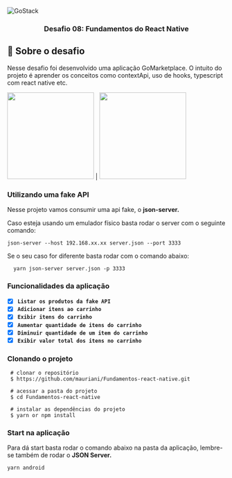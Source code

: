 <img alt="GoStack" src="https://storage.googleapis.com/golden-wind/bootcamp-gostack/header-desafios.png" />

<h3 align="center">
  Desafio 08: Fundamentos do React Native
</h3>

## :rocket: Sobre o desafio

Nesse desafio foi desenvolvido uma aplicação GoMarketplace. O intuito do projeto é aprender os conceitos como contextApi, uso de hooks, typescript com react native etc.

<p>
  <img src="https://user-images.githubusercontent.com/32397288/92134521-ff018100-eddf-11ea-9d01-2e138d5c5b2d.jpeg" width="200"> | <img src="https://user-images.githubusercontent.com/32397288/113601821-38b99500-9618-11eb-81f3-57b87d987e59.jpeg" width="200"> 
<p>

### Utilizando uma fake API

Nesse projeto vamos consumir uma api fake, o **json-server.**

Caso esteja usando um emulador físico basta rodar o server com o seguinte comando:

```tsx
json-server --host 192.168.xx.xx server.json --port 3333
```

Se o seu caso for diferente basta rodar com o comando abaixo:

```
  yarn json-server server.json -p 3333

```

### Funcionalidades da aplicação

- [x]  **`Listar os produtos da fake API`**
- [x]  **`Adicionar itens ao carrinho`**
- [x]  **`Exibir itens do carrinho`**
- [x]  **`Aumentar quantidade de itens do carrinho`**
- [x]  **`Diminuir quantidade de um item do carrinho`**
- [x]  **`Exibir valor total dos itens no carrinho`**

### Clonando o projeto

```
 # clonar o repositório
 $ https://github.com/mauriani/Fundamentos-react-native.git

 # acessar a pasta do projeto
 $ cd Fundamentos-react-native

 # instalar as dependências do projeto
 $ yarn or npm install

```

### Start na aplicação

Para dá start basta rodar o comando abaixo na pasta da aplicação, lembre-se também de rodar o **JSON Server.**

```
yarn android

```
